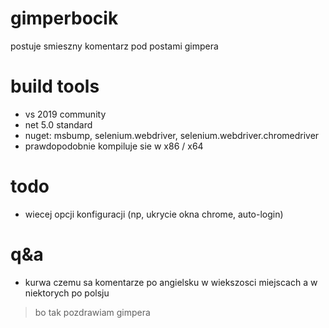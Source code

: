 # gimperbocik
postuje smieszny komentarz pod postami gimpera

# build tools
- vs 2019 community
- net 5.0 standard
- nuget: msbump, selenium.webdriver, selenium.webdriver.chromedriver
- prawdopodobnie kompiluje sie w x86 / x64

# todo
- wiecej opcji konfiguracji (np, ukrycie okna chrome, auto-login)

# q&a
- kurwa czemu sa komentarze po angielsku w wiekszosci miejscach a w niektorych po polsju
> bo tak
pozdrawiam gimpera
